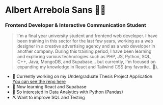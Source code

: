 #  Albert Arrebola Sans 👋😄
### Frontend Developer & Interactive Communication Student

> I'm a final year university student and frontend web developer. I have been training in this sector for the last few years, working as a web designer in a creative advertising agency and as a web developer in another company. During this training period, I have been learning and exploring various technologies such as PHP, JS, Python, SQL, C++, Java, MongoDB, and Supabase... but currently, I'm focused on expanding my knowledge in React and Tailwind CSS (my favorite...👀).
- 🔭 Currently working on my Undergraduate Thesis Project Application. [You can see the repo here ](https://github.com/albertarrebola08/Courses_Platform_TFG)
- 🌱 Now learning React and Supabase
- 🐍 So interested in Data Analytics with Python (Pandas) 
- ⛏ Want to improve SQL and Testing 
